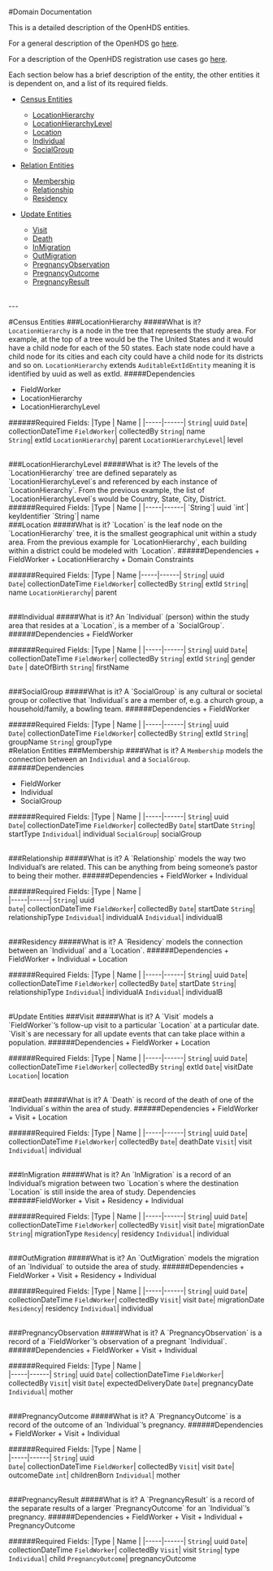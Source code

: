 #Domain Documentation

This is a detailed description of the OpenHDS entities.

For a general description of the OpenHDS go [here](the-openhds-overview.md).

For a description of the OpenHDS registration use cases go [here](registration-use-cases.md).

Each section below has a brief description of the entity, the other entities it is dependent on, and a list of its required fields.

+ [Census Entities](#census-entities)
	+ [LocationHierarchy](#locationhierarchy)
	+ [LocationHierarchyLevel](#locationhierarchylevel)
	+ [Location](#location)
	+ [Individual](#individual)
	+ [SocialGroup](#socialgroup)
	
+ [Relation Entities](#relation-entities)
	+ [Membership](#membership)
	+ [Relationship](#relationship)
	+ [Residency](#residency)
	
+ [Update Entities](#update-entities)
	+ [Visit](#visit)
	+ [Death](#death)
	+ [InMigration](#inmigration)
	+ [OutMigration](#outmigration)
	+ [PregnancyObservation](#pregnancyobservation)
	+ [PregnancyOutcome](#pregnancyoutcome)
	+ [PregnancyResult](#pregnancyresult)

<br>
---
<br>

#Census Entities
<a id=“census-entities”></a>
<a id=“locationhierarchy”></a>
###LocationHierarchy
#####What is it?
`LocationHierarchy` is a node in the tree that represents the study area. For example, at the top of a tree would be the The United States and it would have a child node for each of the 50 states. Each state node could have a child node for its cities and each city could have a child node for its districts and so on. `LocationHierarchy` extends `AuditableExtIdEntity` meaning it is identified by uuid as well as extId. 
#####Dependencies
+ FieldWorker
+ LocationHierarchy
+ LocationHierarchyLevel

######Required Fields:
|Type | Name |
|-----|------|
`String`| uuid
`Date`| collectionDateTime
`FieldWorker`| collectedBy 
`String`| name  
`String`| extId
`LocationHierarchy`| parent
`LocationHierarchyLevel`| level


<br>
###LocationHierarchyLevel
<a id=“locationhierarchylevel”></a>
#####What is it?
The levels of the `LocationHierarchy` tree are defined separately as `LocationHierarchyLevel`s and referenced by each instance of `LocationHierarchy`. From the previous example, the list of `LocationHierarchyLevel`s would be Country, State, City, District.
######Required Fields:
|Type | Name |
|-----|------|
`String`| uuid
`int`| keyIdentifier
`String`| name 

<br>
###Location
<a id=“location”></a>
#####What is it?
`Location` is the leaf node on the `LocationHierarchy` tree, it is the smallest geographical unit within a study area. From the previous example for `LocationHierarchy`, each building within a district could be modeled with `Location`.
######Dependencies
+ FieldWorker
+ LocationHierarchy
+ Domain Constraints

######Required Fields:
|Type |  Name 
|-----|------|
`String`| uuid	
`Date`| collectionDateTime 
`FieldWorker`| collectedBy
`String`| extId 
`String`| name
`LocationHierarchy`| parent

<br>
###Individual
<a id=“individual”></a>
#####What is it?
An `Individual` (person) within the study area that resides at a `Location`, is a member of a `SocialGroup`.
######Dependencies
+ FieldWorker

######Required Fields:
|Type | Name |
|-----|------|
`String`| uuid
`Date`| collectionDateTime
`FieldWorker`| collectedBy
`String`| extId
`String`| gender
`Date` | dateOfBirth
`String`| firstName

<br>
###SocialGroup
<a id=“socialgroup”></a>
#####What is it?
A `SocialGroup` is any cultural or societal group or collective that `Individual`s are a member of, e.g. a church group, a household/family, a bowling team.
######Dependencies
+ FieldWorker

######Required Fields:
|Type | Name |
|-----|------|
`String`| uuid	
`Date`| collectionDateTime
`FieldWorker`| collectedBy
`String`| extId
`String`| groupName
`String`| groupType
<br>
#Relation Entities
<a id=“relation-entities”></a>
###Membership
<a id=“membership”></a>
####What is it?
A `Membership` models the connection between an `Individual` and a `SocialGroup`.
######Dependencies
+ FieldWorker
+ Individual
+ SocialGroup

######Required Fields:
|Type | Name |
|-----|------|
`String`| uuid	
`Date`| collectionDateTime
`FieldWorker`| collectedBy
`Date`| startDate
`String`| startType
`Individual`| individual
`SocialGroup`| socialGroup

<br>
###Relationship
<a id=“relationship”></a>
#####What is it?
A `Relationship` models the way two Individual’s are related. This can be anything from being someone’s pastor to being their mother.
######Dependencies
+ FieldWorker
+ Individual

######Required Fields:
|Type | Name |	
|-----|------|
`String`| uuid	
`Date`| collectionDateTime
`FieldWorker`| collectedBy
`Date`| startDate
`String`| relationshipType
`Individual`| individualA
`Individual`| individualB

<br>
###Residency
<a id=“residency”></a>
#####What is it?
A `Residency` models the connection between an `Individual` and a `Location`.
######Dependencies
+ FieldWorker 
+ Individual
+ Location

######Required Fields:
|Type | Name |
|-----|------|
`String`| uuid
`Date`| collectionDateTime
`FieldWorker`| collectedBy
`Date`| startDate
`String`| relationshipType
`Individual`| individualA
`Individual`| individualB

<br>
#Update Entities
<a id=“update-entities”></a>
###Visit
<a id=“visit”></a>
#####What is it?
A `Visit` models a `FieldWorker`’s follow-up visit to a particular `Location` at a particular date. `Visit`s are necessary for all update events that can take place within a population.
######Dependencies
+ FieldWorker
+ Location 

######Required Fields:
|Type | Name | 
|-----|------|
`String`| uuid
`Date`| collectionDateTime
`FieldWorker`| collectedBy
`String`| extId
`Date`| visitDate
`Location`| location

<br>
###Death
<a id=“death”></a>
#####What is it?
A `Death` is record of the death of one of the `Individual`s within the area of study.
######Dependencies
+ FieldWorker
+ Visit
+ Location 

######Required Fields:
|Type | Name |
|-----|------|
`String`| uuid
`Date`| collectionDateTime
`FieldWorker`| collectedBy
`Date`| deathDate
`Visit`| visit
`Individual`| individual

<br>
###InMigration
<a id=“inmigration”></a>
#####What is it?
An `InMigration` is a record of an Individual’s migration between two `Location`s where the destination `Location` is still inside the area of study. 
Dependencies
######FieldWorker
+ Visit
+ Residency
+ Individual

######Required Fields:
|Type | Name |
|-----|------|
`String`| uuid
`Date`| collectionDateTime
`FieldWorker`| collectedBy
`Visit`| visit
`Date`| migrationDate
`String`| migrationType
`Residency`| residency
`Individual`| individual

<br>
###OutMigration
<a id=“outmigration”></a>
#####What is it?
An `OutMigration` models the migration of an `Individual` to outside the area of study.
######Dependencies
+ FieldWorker
+ Visit
+ Residency
+ Individual 
 
######Required Fields:
|Type | Name |
|-----|------|
`String`| uuid
`Date`| collectionDateTime
`FieldWorker`| collectedBy
`Visit`| visit
`Date`| migrationDate
`Residency`| residency
`Individual`| individual

<br>
###PregnancyObservation
<a id=“pregnancyobservation”></a>
#####What is it?
A `PregnancyObservation` is a record of a `FieldWorker`’s observation of a pregnant `Individual`.
######Dependencies
+ FieldWorker
+ Visit
+ Individual

######Required Fields:
|Type | Name |	
|-----|------|
`String`| uuid
`Date`| collectionDateTime
`FieldWorker`| collectedBy
`Visit`| visit
`Date`| expectedDeliveryDate
`Date`| pregnancyDate
`Individual`| mother

<br>
###PregnancyOutcome
<a id=“pregnancyoutcome”></a>
#####What is it?
A `PregnancyOutcome` is a record of the outcome of an `Individual`’s pregnancy.
######Dependencies
+ FieldWorker
+ Visit
+ Individual

######Required Fields:
|Type | Name |	
|-----|------|
`String`| uuid	
`Date`| collectionDateTime
`FieldWorker`| collectedBy
`Visit`| visit
`Date`| outcomeDate
`int`| childrenBorn
`Individual`| mother

<br>
###PregnancyResult
<a id=“pregnancyresult”></a>
#####What is it?
A `PregnancyResult` is a record of the separate results of a larger `PregnancyOutcome` for an `Individual`’s pregnancy. 
######Dependencies
+ FieldWorker
+ Visit
+ Individual
+ PregnancyOutcome

######Required Fields:
|Type | Name |
|-----|------|
`String`| uuid
`Date`| collectionDateTime
`FieldWorker`| collectedBy
`Visit`| visit
`String`| type
`Individual`| child
`PregnancyOutcome`| pregnancyOutcome 

